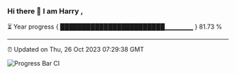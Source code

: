 ### Hi there 👋 I am Harry , 

⏳ Year progress { ████████████████████████▁▁▁▁▁▁ } 81.73 %

---

⏰ Updated on Thu, 26 Oct 2023 07:29:38 GMT

![Progress Bar CI](https://github.com/duykhang68/duykhang68/workflows/Progress%20Bar%20CI/badge.svg)
